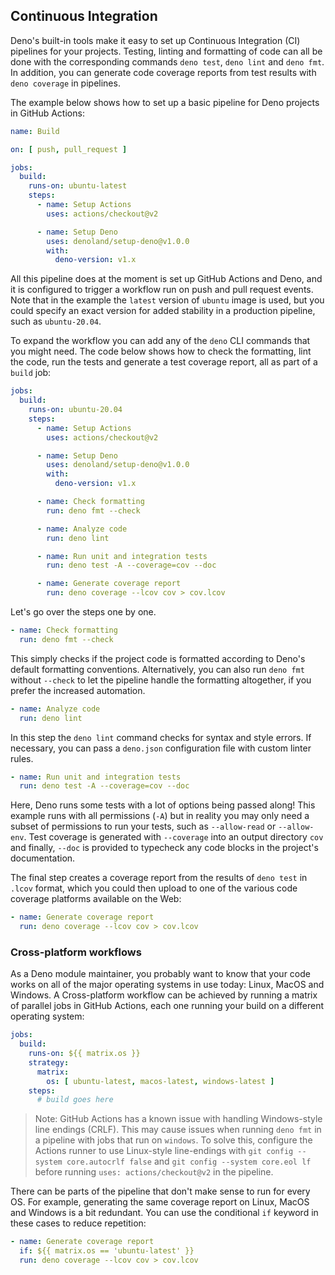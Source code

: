 ## Continuous Integration

Deno's built-in tools make it easy to set up Continuous Integration (CI)
pipelines for your projects. Testing, linting and formatting of code can all be
done with the corresponding commands `deno test`, `deno lint` and `deno fmt`. In
addition, you can generate code coverage reports from test results with
`deno coverage` in pipelines.

The example below shows how to set up a basic pipeline for Deno projects in
GitHub Actions:

```yaml
name: Build

on: [ push, pull_request ]

jobs:
  build:
    runs-on: ubuntu-latest
    steps:
      - name: Setup Actions
        uses: actions/checkout@v2

      - name: Setup Deno
        uses: denoland/setup-deno@v1.0.0
        with:
          deno-version: v1.x
```

All this pipeline does at the moment is set up GitHub Actions and Deno, and it
is configured to trigger a workflow run on push and pull request events. Note
that in the example the `latest` version of `ubuntu` image is used, but you
could specify an exact version for added stability in a production pipeline,
such as `ubuntu-20.04`.

To expand the workflow you can add any of the `deno` CLI commands that you might
need. The code below shows how to check the formatting, lint the code, run the
tests and generate a test coverage report, all as part of a `build` job:

```yaml
jobs:
  build:
    runs-on: ubuntu-20.04
    steps:
      - name: Setup Actions
        uses: actions/checkout@v2

      - name: Setup Deno
        uses: denoland/setup-deno@v1.0.0
        with:
          deno-version: v1.x

      - name: Check formatting
        run: deno fmt --check

      - name: Analyze code
        run: deno lint

      - name: Run unit and integration tests
        run: deno test -A --coverage=cov --doc

      - name: Generate coverage report
        run: deno coverage --lcov cov > cov.lcov
```

Let's go over the steps one by one.

```yaml
- name: Check formatting
  run: deno fmt --check
```

This simply checks if the project code is formatted according to Deno's default
formatting conventions. Alternatively, you can also run `deno fmt` without
`--check` to let the pipeline handle the formatting altogether, if you prefer
the increased automation.

```yaml
- name: Analyze code
  run: deno lint
```

In this step the `deno lint` command checks for syntax and style errors. If
necessary, you can pass a `deno.json` configuration file with custom linter
rules.

```yaml
- name: Run unit and integration tests
  run: deno test -A --coverage=cov --doc
```

Here, Deno runs some tests with a lot of options being passed along! This
example runs with all permissions (`-A`) but in reality you may only need a
subset of permissions to run your tests, such as `--allow-read` or
`--allow-env`. Test coverage is generated with `--coverage` into an output
directory `cov` and finally, `--doc` is provided to typecheck any code blocks in
the project's documentation.

The final step creates a coverage report from the results of `deno test` in
`.lcov` format, which you could then upload to one of the various code coverage
platforms available on the Web:

```yaml
- name: Generate coverage report
  run: deno coverage --lcov cov > cov.lcov
```

### Cross-platform workflows

As a Deno module maintainer, you probably want to know that your code works on
all of the major operating systems in use today: Linux, MacOS and Windows. A
Cross-platform workflow can be achieved by running a matrix of parallel jobs in
GitHub Actions, each one running your build on a different operating system:

```yaml
jobs:
  build:
    runs-on: ${{ matrix.os }}
    strategy:
      matrix:
        os: [ ubuntu-latest, macos-latest, windows-latest ]
    steps:
      # build goes here
```

> Note: GitHub Actions has a known issue with handling Windows-style line
> endings (CRLF). This may cause issues when running `deno fmt` in a pipeline
> with jobs that run on `windows`. To solve this, configure the Actions runner
> to use Linux-style line-endings with `git config --system core.autocrlf false`
> and `git config --system core.eol lf` before running
> `uses: actions/checkout@v2` in the pipeline.

There can be parts of the pipeline that don't make sense to run for every OS.
For example, generating the same coverage report on Linux, MacOS and Windows is
a bit redundant. You can use the conditional `if` keyword in these cases to
reduce repetition:

```yaml
- name: Generate coverage report
  if: ${{ matrix.os == 'ubuntu-latest' }}
  run: deno coverage --lcov cov > cov.lcov
```
